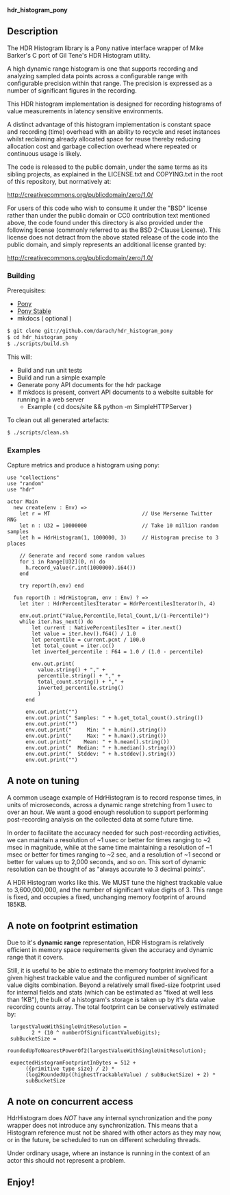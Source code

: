 **hdr_histogram_pony**

## Description ##

The HDR Histogram library is a Pony native interface wrapper of
Mike Barker's C port of Gil Tene's HDR Histogram utility.

A high dynamic range histogram is one that supports recording and analyzing
sampled data points across a configurable range with configurable precision
within that range. The precision is expressed as a number of significant
figures in the recording.

This HDR histogram implementation is designed for recording histograms of
value measurements in latency sensitive environments.

A distinct advantage of this histogram implementation is constant space and 
recording (time) overhead with an ability to recycle and reset instances 
whilst reclaiming already allocated space for reuse thereby reducing 
allocation cost and garbage collection overhead where repeated or 
continuous usage is likely.

The code is released to the public domain, under the same terms as its sibling
projects, as explained in the LICENSE.txt and COPYING.txt in the root of this
repository, but normatively at:

http://creativecommons.org/publicdomain/zero/1.0/

For users of this code who wish to consume it under the "BSD" license rather
than under the public domain or CC0 contribution text mentioned above, the 
code found under this directory is also provided under the following license
(commonly referred to as the BSD 2-Clause License). This license does not 
detract from the above stated release of the code into the public domain, and
simply represents an additional license granted by:

http://creativecommons.org/publicdomain/zero/1.0/

### Building

Prerequisites:
* [Pony](http://www.ponylang.org/)
* [Pony Stable](https://github.com/jemc/pony-stable)
* mkdocs ( optional )

```bash
$ git clone git://github.com/darach/hdr_histogram_pony
$ cd hdr_histogram_pony
$ ./scripts/build.sh
```

This will:
* Build and run unit tests
* Build and run a simple example
* Generate pony API documents for the hdr package
* If mkdocs is present, convert API documents to a website suitable for running in a web server
  + Example ( cd docs/site && python -m SimpleHTTPServer )
  
To clean out all generated artefacts:

```bash
$ ./scripts/clean.sh
```

### Examples

Capture metrics and produce a histogram using pony:


```pony
use "collections"
use "random"
use "hdr"

actor Main
  new create(env : Env) =>
    let r = MT                              // Use Mersenne Twitter RNG
    let n : U32 = 10000000                  // Take 10 million random samples
    let h = HdrHistogram(1, 1000000, 3)     // Histogram precise to 3 places

    // Generate and record some random values
    for i in Range[U32](0, n) do
      h.record_value(r.int(1000000).i64())
    end

    try report(h,env) end

  fun report(h : HdrHistogram, env : Env) ? =>
    let iter : HdrPercentilesIterator = HdrPercentilesIterator(h, 4)

    env.out.print("Value,Percentile,Total_Count,1/(1-Percentile)")
    while iter.has_next() do
        let current : NativePercentilesIter = iter.next()
        let value = iter.hev().f64() / 1.0
        let percentile = current.pcnt / 100.0
        let total_count = iter.cc()
        let inverted_percentile : F64 = 1.0 / (1.0 - percentile)

        env.out.print(
          value.string() + "," +
          percentile.string() + "," +
          total_count.string() + "," +
          inverted_percentile.string()
          )
      end

      env.out.print("")
      env.out.print(" Samples: " + h.get_total_count().string())
      env.out.print("")
      env.out.print("     Min: " + h.min().string())
      env.out.print("     Max: " + h.max().string())
      env.out.print("    Mean: " + h.mean().string())
      env.out.print("  Median: " + h.median().string())
      env.out.print("  Stddev: " + h.stddev().string())
      env.out.print("")
```

## A note on tuning ##


A common useage example of HdrHistogram is to record response times, in units of microseconds, across a dynamic range stretching from 1 usec to over an hour. We want a good enough resolution to support performing post-recording analysis on the collected data at some future time.

In order to facilitate the accuracy needed for such post-recording activities, we can maintain a resolution of ~1 usec or better for times ranging to ~2 msec in magnitude, while at the same time maintaining a resolution of ~1 msec or better for times ranging to ~2 sec, and a resolution of ~1 second or better for values up to 2,000 seconds, and so on. This sort of dynamic resolution can be thought of as "always accurate to 3 decimal points".

A HDR Histogram works like this. We MUST tune the highest trackable value to 3,600,000,000, and the number of significant value digits of 3. This range is fixed, and occupies a fixed, unchanging memory footprint of around 185KB.

## A note on footprint estimation ##


Due to it's **dynamic range** representation, HDR Histogram is relatively efficient in memory space requirements given the accuracy and dynamic range that it covers.

Still, it is useful to be able to estimate the memory footprint involved for a given highest trackable value and the configured number of significant value digits combination. Beyond a relatively small fixed-size footprint used for internal fields and stats (which can be estimated as "fixed at well less than 1KB"), the bulk of a histogram's storage is taken up by it's data value recording counts array. The total footprint can be conservatively estimated by:

```
 largestValueWithSingleUnitResolution =
        2 * (10 ^ numberOfSignificantValueDigits);
 subBucketSize =
        roundedUpToNearestPowerOf2(largestValueWithSingleUnitResolution);

 expectedHistogramFootprintInBytes = 512 +
      ({primitive type size} / 2) *
      (log2RoundedUp((highestTrackableValue) / subBucketSize) + 2) *
      subBucketSize
```

## A note on concurrent access ##

HdrHistogram does *NOT* have any internal synchronization and the pony wrapper does not
introduce any synchronization. This means that a Histogram reference must not be shared
with other actors as they may now, or in the future, be scheduled to run on different
scheduling threads. 

Under ordinary usage, where an instance is running in the context of an actor this should not
represent a problem.

## Enjoy!
